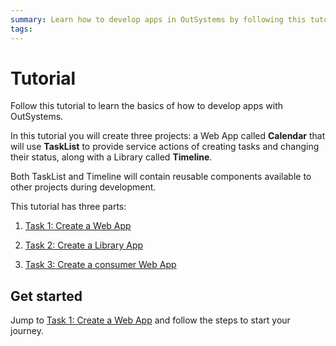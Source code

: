 ```yaml
---
summary: Learn how to develop apps in OutSystems by following this tutorial.  
tags: 
---
```


# Tutorial

Follow this tutorial to learn the basics of how to develop apps with OutSystems.

In this tutorial you will create three projects: a Web App called **Calendar** that will use **TaskList** to provide service actions of creating tasks and changing their status, along with a Library called **Timeline**.

Both TaskList and Timeline will contain reusable components available to other projects during development.

This tutorial has three parts:

1. [Task 1: Create a Web App](tutorial-1-create-web-app.md)

1. [Task 2: Create a Library App](tutorial-2-create-library.md)

1. [Task 3: Create a consumer Web App](tutorial-3-create-calendar.md)

## Get started

Jump to [Task 1: Create a Web App](tutorial-1-create-web-app.md) and follow the steps to start your journey.
